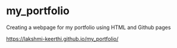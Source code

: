 # my_portfolio
Creating a webpage for my portfolio using HTML and Github pages

https://lakshmi-keerthi.github.io/my_portfolio/

